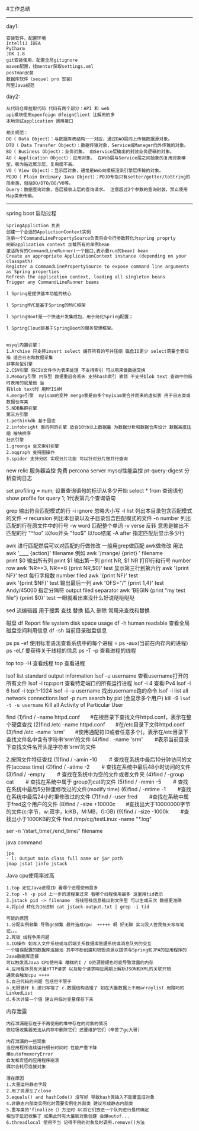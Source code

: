 #工作总结

---------------------------------

day1:

    安装软件，配置环境
    IntelliJ IDEA
    PyCharm
    JDK 1.8
    git安装使用，配置全局gitignore
    maven配置，找mentor获取settings.xml
    postman安装
    数据库软件（sequel pro 安装）
    阿里Java规范
    

day2:

    从代码仓库拉取代码 代码有两个部分：API 和 web
    api模块使用openfeign @feignClient 注解用的多 
    本地测试application 调用接口
    
    相关规范：
    DO（ Data Object）：与数据库表结构一一对应，通过DAO层向上传输数据源对象。
    DTO（ Data Transfer Object）：数据传输对象，Service或Manager向外传输的对象。
    BO（ Business Object）：业务对象。 由Service层输出的封装业务逻辑的对象。
    AO（ Application Object）：应用对象。 在Web层与Service层之间抽象的复用对象模型，极为贴近展示层，复用度不高。
    VO（ View Object）：显示层对象，通常是Web向模板渲染引擎层传输的对象。
    POJO（ Plain Ordinary Java Object）：POJO专指只有setter/getter/toString的简单类，包括DO/DTO/BO/VO等。
    Query：数据查询对象，各层接收上层的查询请求。 注意超过2个参数的查询封装，禁止使用Map类来传输。



----------------------

spring boot 启动过程

    SpringAppliction 负责
    创建一个合适的ApplictionContext实例
    注册一个CommandLinePropertySource负责将命令行参数转化为spring proprty
    刷新application context 加载所有的单例bean
    激活所有的CommandLineRunner(一个接口,表示要run的bean) bean
    Create an appropriate ApplicationContext instance (depending on your classpath)
    Register a CommandLinePropertySource to expose command line arguments as Spring properties
    Refresh the application context, loading all singleton beans
    Trigger any CommandLineRunner beans

    l Spring是提供基本功能的核心
    
    l SpringMVC是基于Spring的MVC框架
    
    l SpringBoot是一个快速开发集成包，用于简化Spring配置；
    
    l SpringCloud是基于SpringBoot的服务管理框架。


    msyql内置引擎：
    1.Archive 只支持insert select 缓存所有的写并压缩 磁盘IO更少 select需要全表扫描 适合日志和数据采集
    非事务型引擎
    2.CSV引擎 将CSV文件作为表来处理 不支持索引 可以用来做数据交换
    3.Memory引擎 内存型 数据重启会丢失 支持hash索引 表锁 不支持blob text 查询中的临时表用的就是他 当
    有blob text时 用MYISAM 
    4.merge引擎  myisam的变种 merge表是由多个myisam表合并而来的虚拟表 用于日志类或数据仓库类
    5.NDB集群引擎
    第三方引擎
    1.pethinkdb 基于固态
    2.infobright 面向列的引擎 适合10tb以上数据量 为数据分析和数据仓库设计 数据高度压缩 按块排序
    社区引擎
    1.groonga 全文索引引擎
    2.oqgraph 支持图操作
    3.spider 支持分区 实现分片功能 可以针对分片做并行查询



new relic 服务器监控 免费 
percona server mysql性能监控
pt-query-digest 分析查询日志

set profiling = num; 设置查询语句的标识从多少开始 
select * from  查询语句
show profile for query 1; 1代表第几个查询语句 


grep 输出符合匹配模式的行
-i ignore 忽略大小写
-l list 列出本目录包含匹配模式的文件
-r recursion 列出本目录以及子目录包含匹配模式的文件
-n number 列出匹配的行在原文件中的行号
-w word  匹配整个单词 
-v verse 反转 意思是输出不匹配的行
"^foo" 以foo开头
"foo$" 以foo结尾
-A after 指定匹配后显示多少行

awk 进行匹配然后可以对匹配的行做修改 一般用grep做匹配 awk做修改
用法 awk '____  {action}' filename
例如
awk '/mange/ {print} ' filename  
print $0 输出所有列
print $1 输出第一列
print NR, $1 NR 打印行和行号 number row
awk ‘NR==3, NR==6 {print NR,$0}’ test 显示第三行到第六行
awk '{print NF}' test 每行字段数 number filed  awk '{print NF}' test  
awk '{print $NF}' test   输出最后一列
awk 'OFS="/" {print $1,$4}' test  Andy/45000 指定分隔符 output filed separator
awk 'BEGIN {print "my test file"} {print $0}' test 一眼就看出来没什么好说哒哒哒哒 

sed 流编辑器 用于搜索 查找 替换 插入 删除 常用来查找和替换



磁盘
df Report file system disk space usage
df -h human readable 查看全局磁盘空间利用信息 
df -sh 当前目录磁盘信息


ps
ps -ef 使用标准语法查看系统中的每个进程 = ps -aux(当前在内存内的进程)
ps -eLf 要获得关于线程的信息
ps -T -p 查看进程的线程


top
top -H 查看线程
top 查看进程


lsof list standard output information 
lsof -u username 查看username打开的所有文件
lsof -i tcp:port 查看特定端口的所有运行进程
lsof -i 4 查看IPv4
lsof -i 6
lsof -i tcp:1-1024 
lsof -i -u username 找出username跑的命令
lsof -i list all network connections
lsof -p num search by pid (会显示多个用户)
kill -9 `lsof -t -u username` Kill all Activity of Particular User

find
(1)find / -name httpd.conf　　#在根目录下查找文件httpd.conf，表示在整个硬盘查找
(2)find /etc -name httpd.conf　　#在/etc目录下文件httpd.conf
(3)find /etc -name 'srm'　　#使用通配符(0或者任意多个)。表示在/etc目录下查找文件名中含有字符串‘srm’的文件
(4)find . -name 'srm' 　　#表示当前目录下查找文件名开头是字符串‘srm’的文件

2.按照文件特征查找
(1)find / -amin -10 　　# 查找在系统中最后10分钟访问的文件(access time)
(2)find / -atime -2　　 # 查找在系统中最后48小时访问的文件
(3)find / -empty 　　# 查找在系统中为空的文件或者文件夹
(4)find / -group cat 　　# 查找在系统中属于 group为cat的文件
(5)find / -mmin -5 　　# 查找在系统中最后5分钟里修改过的文件(modify time)
(6)find / -mtime -1 　　#查找在系统中最后24小时里修改过的文件
(7)find / -user fred 　　#查找在系统中属于fred这个用户的文件
(8)find / -size +10000c　　#查找出大于10000000字节的文件(c:字节，w:双字，k:KB，M:MB，G:GB)
(9)find / -size -1000k 　　#查找出小于1000KB的文件
find /tmp/cg/testLinux -name "*.log"


ser -n '/start_time/,/end_time/' filename



java command

    jps
    - l: Output main class full name or jar path
    jmap jstat jinfo jstack 



Java cpu使用率过高
    
    1.top 定位Java进程ID 看哪个进程使用最多
    2.top -h -p pid 上一步的进程拿过来 看哪个线程使用最多 这里用tid表示
    3.jstack pid -> filename  将线程栈信息输出到文件里 可以生成三次 数据更准确
    4.将pid 转化为16进制 cat jstack-output.txt | grep -i tid

    可能的原因
    1.分配实例频繁 导致gc频繁 最终造成cpu  +++++ 啊 好无聊 实习没人管我每天写写笔记。。。
    2.死锁 线程争用问题 
    3.IO操作 如写入文件系统或与后端关系数据库管理系统或消息队列的交互
    一个错误配置的数据库连接池 其中不断创建和销毁资源以提供与Spring和JPA的应用程序的Java数据库连接
    可以触发高Java CPU使用率 糟糕的I / O资源管理也可能导致泄露的内存
    4.应用程序具有大量HTTP请求 以及每个请求响应周期上解析JSON和XML的关联开销
    通常会触发cpu ++++
    5.自己代码的问题 包括但不限于
    a.无限循环 b.递归写错了 c.数据结构选错了 如在大量数据上不用arraylist 用踏吗的LinkedList
    d.多次计算一个值 建议用临时变量保存下来 


内存泄露

    内存泄漏是存在于不再使用的堆中存在的对象的情况
    但垃圾收集器无法从内存中删除它们 还要维护它们（辛苦了gc大哥)
    
    内存泄漏的一些现象
    当应用程序连续运行很长时间时 性能严重下降
    爆outofmemoryError
    自发和奇怪的应用程序崩溃
    偶尔会耗尽连接对象

    潜在原因
    1.大量运用静态字段
    2.用了资源忘了close
    3.equals() and hashCode() 没写好 导致hash类插入不能覆盖旧对象
    4.非静态内部类实例化时需要实例化外部类 建议写成静态内部类
    5.重写类的'finalize（）方法时 GC将它们放进一个队列进行最终确定
    相当于延迟收集了 如果此时有大量新对象创建 会爆outof...
    6.threadlocal 使用不当 记得不用的对象及时调用.remove()方法

    

    
     



